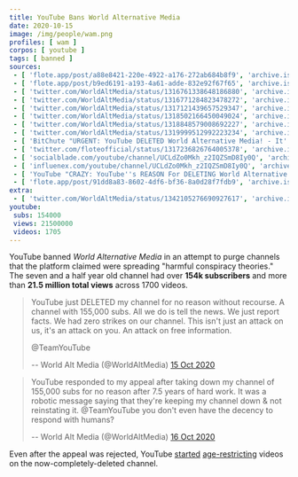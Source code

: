 ```yaml
---
title: YouTube Bans World Alternative Media
date: 2020-10-15
image: /img/people/wam.png
profiles: [ wam ]
corpos: [ youtube ]
tags: [ banned ]
sources:
 - [ 'flote.app/post/a88e8421-220e-4922-a176-272ab684b8f9', 'archive.is/Ay2kX' ]
 - [ 'flote.app/post/b9ed6191-a193-4a61-adde-832e92f67f65', 'archive.is/8eVLv' ]
 - [ 'twitter.com/WorldAltMedia/status/1316761338648186880', 'archive.is/kuaU5' ]
 - [ 'twitter.com/WorldAltMedia/status/1316771284823478272', 'archive.is/hXFLx' ]
 - [ 'twitter.com/WorldAltMedia/status/1317121439657529347', 'archive.is/lkPbX' ]
 - [ 'twitter.com/WorldAltMedia/status/1318502166450049024', 'archive.is/9uiTR' ]
 - [ 'twitter.com/WorldAltMedia/status/1318848579008692227', 'archive.is/hPAZp' ]
 - [ 'twitter.com/WorldAltMedia/status/1319999512992223234', 'archive.is/H2bi3' ]
 - [ 'BitChute "URGENT: YouTube DELETED World Alternative Media! - It''s TIME To END The Censorship!" by World Alternative Media (15 Oct 2020)', 'www.bitchute.com/video/PXhxocSreAAw/' ]
 - [ 'twitter.com/floteofficial/status/1317236826764005378', 'archive.is/HA0aT' ]
 - [ 'socialblade.com/youtube/channel/UCLdZo0Mkh_z2IQZSmD8Iy0Q', 'archive.is/lYty5' ]
 - [ 'influenex.com/youtube/channel/UCLdZo0Mkh_z2IQZSmD8Iy0Q', 'archive.is/LBNYr' ]
 - [ 'YouTube "CRAZY: YouTube''s REASON For DELETING World Alternative Media - Criticizing Hollywood?!" by  World Alternative Media''s Revenge (16 Oct 2020)', 'www.youtube.com/watch?v=A8tlV9zMVAo' ]
 - [ 'flote.app/post/91dd8a83-8602-4df6-bf36-8a0d28f7fdb9', 'archive.is/UOOp7' ]
extra:
 - [ 'twitter.com/WorldAltMedia/status/1342105276690927617', 'archive.is/4uFgw' ]
youtube:
 subs: 154000
 views: 21500000
 videos: 1705
---
```


YouTube banned _World Alternative Media_ in an attempt to purge
channels that the platform claimed were spreading "harmful conspiracy
theories." The seven and a half year old channel had over **154k subscribers**
and more than **21.5 million total views** across 1700 videos.

> YouTube just DELETED my channel for no reason without recourse. A channel
> with 155,000 subs. All we do is tell the news. We just report facts. We had
> zero strikes on our channel. This isn't just an attack on us, it's an attack
> on you. An attack on free information.
>
> @TeamYouTube
>
> -- World Alt Media (@WorldAltMedia) [15 Oct 2020](https://archive.is/kuaU5)

> YouTube responded to my appeal after taking down my channel of 155,000 subs
> for no reason after 7.5 years of hard work. It was a robotic message saying
> that they're keeping my channel down & not reinstating it. @TeamYouTube you
> don't even have the decency to respond with humans?
>
> -- World Alt Media (@WorldAltMedia) [16 Oct 2020](https://archive.is/lkPbX)

Even after the appeal was rejected, YouTube [started](https://archive.is/vlJhu)
[age-restricting](https://archive.is/KGVnx) videos on the
now-completely-deleted channel.
